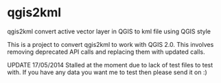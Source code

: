 qgis2kml
========

qgis2kml convert active vector layer in QGIS to kml file using QGIS style

This is a project to convert qgis2kml to work with QGIS 2.0.
This involves removing deprecated API calls and replacing them with updated calls.

UPDATE 17/05/2014
Stalled at the moment due to lack of test files to test with. If you have any data you want me to test then please send it on :)
